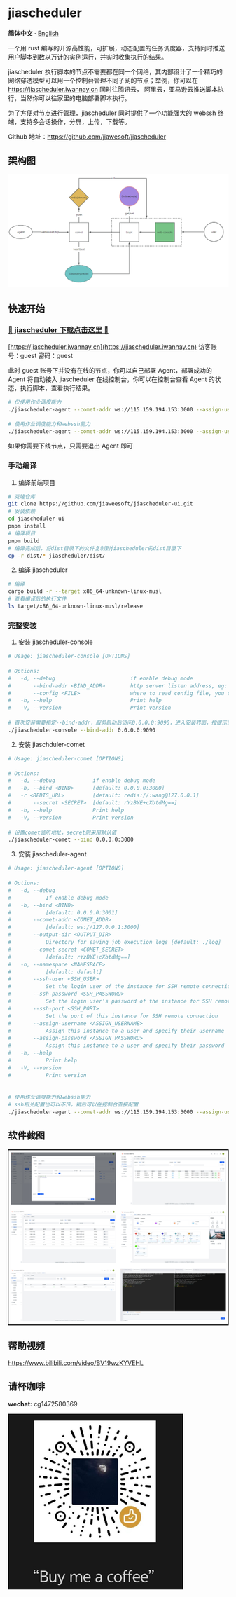 # jiascheduler

**简体中文** · [English](./README.md)

一个用 rust 编写的开源高性能，可扩展，动态配置的任务调度器，支持同时推送用户脚本到数以万计的实例运行，并实时收集执行的结果。

jiascheduler 执行脚本的节点不需要都在同一个网络，其内部设计了一个精巧的网络穿透模型可以用一个控制台管理不同子网的节点；举例，你可以在 https://jiascheduler.iwannay.cn 同时往腾讯云， 阿里云，亚马逊云推送脚本执行，当然你可以往家里的电脑部署脚本执行。

为了方便对节点进行管理，jiascheduler 同时提供了一个功能强大的 webssh 终端，支持多会话操作，分屏，上传，下载等。

Github 地址：https://github.com/jiawesoft/jiascheduler

## 架构图

![架构图](./assets/jiascheduler-arch.png)

## 快速开始

### [💖 jiascheduler 下载点击这里 💖 ](https://github.com/jiawesoft/jiascheduler/releases)

[https://jiascheduler.iwannay.cn](https://jiascheduler.iwannay.cn)
访客账号：guest 密码：guest

此时 guest 账号下并没有在线的节点，你可以自己部署 Agent，部署成功的 Agent 将自动接入 jiascheduler 在线控制台，你可以在控制台查看 Agent 的状态，执行脚本，查看执行结果。

```bash
# 仅使用作业调度能力
./jiascheduler-agent --comet-addr ws://115.159.194.153:3000 --assign-username guest --assign-password guest

# 使用作业调度能力和webssh能力
./jiascheduler-agent --comet-addr ws://115.159.194.153:3000 --assign-username guest --assign-password guest --ssh-user your_ssh_user --ssh-port 22 --ssh-password your_ssh_user_password --namespace home
```

如果你需要下线节点，只需要退出 Agent 即可

### 手动编译

1. 编译前端项目

```bash
# 克隆仓库
git clone https://github.com/jiaweesoft/jiascheduler-ui.git
# 安装依赖
cd jiascheduler-ui
pnpm install
# 编译项目
pnpm build
# 编译完成后，将dist目录下的文件复制到jiascheduler的dist目录下
cp -r dist/* jiascheduler/dist/
```

2. 编译 jiascheduler

```bash
# 编译
cargo build -r --target x86_64-unknown-linux-musl
# 查看编译后的执行文件
ls target/x86_64-unknown-linux-musl/release
```

### 完整安装

1. 安装 jiascheduler-console

```bash
# Usage: jiascheduler-console [OPTIONS]

# Options:
#   -d, --debug                        if enable debug mode
#       --bind-addr <BIND_ADDR>        http server listen address, eg: "0.0.0.0:9090"
#       --config <FILE>                where to read config file, you can temporarily overwrite the configuration file using command-line parameters [default: ~/.jiascheduler/console.toml]
#   -h, --help                         Print help
#   -V, --version                      Print version

# 首次安装需要指定--bind-addr，服务启动后访问0.0.0.0:9090，进入安装界面，按提示完成安装
./jiascheduler-console --bind-addr 0.0.0.0:9090
```

2. 安装 jiaschduler-comet

```bash
# Usage: jiascheduler-comet [OPTIONS]

# Options:
#   -d, --debug            if enable debug mode
#   -b, --bind <BIND>      [default: 0.0.0.0:3000]
#   -r <REDIS_URL>         [default: redis://:wang@127.0.0.1]
#       --secret <SECRET>  [default: rYzBYE+cXbtdMg==]
#   -h, --help             Print help
#   -V, --version          Print version

# 设置comet监听地址，secret则采用默认值
./jiascheduler-comet --bind 0.0.0.0:3000
```

3. 安装 jiascheduler-agent

```bash
# Usage: jiascheduler-agent [OPTIONS]

# Options:
#   -d, --debug
#           If enable debug mode
#   -b, --bind <BIND>
#           [default: 0.0.0.0:3001]
#       --comet-addr <COMET_ADDR>
#           [default: ws://127.0.0.1:3000]
#       --output-dir <OUTPUT_DIR>
#           Directory for saving job execution logs [default: ./log]
#       --comet-secret <COMET_SECRET>
#           [default: rYzBYE+cXbtdMg==]
#   -n, --namespace <NAMESPACE>
#           [default: default]
#       --ssh-user <SSH_USER>
#           Set the login user of the instance for SSH remote connection
#       --ssh-password <SSH_PASSWORD>
#           Set the login user's password of the instance for SSH remote connection
#       --ssh-port <SSH_PORT>
#           Set the port of this instance for SSH remote connection
#       --assign-username <ASSIGN_USERNAME>
#           Assign this instance to a user and specify their username
#       --assign-password <ASSIGN_PASSWORD>
#           Assign this instance to a user and specify their password
#   -h, --help
#           Print help
#   -V, --version
#           Print version


# 使用作业调度能力和webssh能力
# ssh相关配置也可以不传，稍后可以在控制台直接配置
./jiascheduler-agent --comet-addr ws://115.159.194.153:3000 --assign-username guest --assign-password guest --ssh-user your_ssh_user --ssh-port 22 --ssh-password your_ssh_user_password --namespace home

```

## 软件截图

<table style="border-collapse: collapse; border: 1px solid black;">
  <tr>
    <td style="padding: 5px;background-color:#fff;"><img src= "./assets/job-edit.png" alt="Jiascheduler job edit"   /></td>
    <td style="padding: 5px;background-color:#fff;"><img src= "./assets/run-list.png" alt="Jiascheduler run list"   /></td>
  </tr>

  <tr>
    <td style="padding: 5px;background-color:#fff;"><img src= "./assets/scheduler-history.png" alt="Jiascheduler scheduler history"   /></td>
    <td style="padding: 5px;background-color:#fff;"><img src= "./assets/scheduler-dashboard.png" alt="Jiascheduler scheduler dashboard"   /></td>
  </tr>

  <tr>
    <td style="padding: 5px;background-color:#fff;"><img src= "./assets/server.png" alt="Jiascheduler server"   /></td>
    <td style="padding: 5px;background-color:#fff;"><img src= "./assets/webssh.png" alt="Jiascheduler webssh"   /></td>
  </tr>

</table>

## 帮助视频

https://www.bilibili.com/video/BV19wzKYVEHL

## 请杯咖啡

**wechat:** cg1472580369

<img src="./assets/good.jpg" width="400px" />
